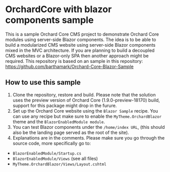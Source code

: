 # OrchardCore with blazor components sample

This is a sample Orchard Core CMS project to demonstrate Orchard Core modules using server-side Blazor components. The idea is to be able to build a modularized CMS website using server-side Blazor components mixed in the MVC architecture. If you are planning to build a decoupled CMS websites or a Blazor-only SPA then another approach might be required.
This repository is based on an sample in this repository: https://github.com/barthamark/Orchard-Core-Blazor-Sample

## How to use this sample
1. Clone the repository, restore and build. Please note that the solution uses the preview version of Orchard Core (1.9.0-preview-18170) build, support for this package might drop in the furure.
2. Set up the Orchard Core website using the `Blazor Sample` recipe. You can use any recipe but make sure to enable the `MyTheme.OrchardBlazor` theme and the `BlazorEnabledModule module`.
3. You can test Blazor components under the `/home/index URL`, (this should also be the landing page served as the root of the site).
4. Explanations are in the comments. Please make sure you go through the source code, more specifically go to:
* `BlazorEnabledModule/Startup.cs`
* `BlazorEnabledModule/Views` (see all files)
* `MyTheme.OrchardBlazor/Views/Layout.cshtml`
